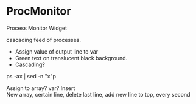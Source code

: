 # ProcMonitor

Process Monitor Widget

cascading feed of processes.


- Assign value of output line to var
- Green text on translucent black background.
- Cascading?


ps -ax | sed -n "x"p 


Assign to array? var?
Insert <br>
New array, certain line, delete last line,
  add new line to top, every second
